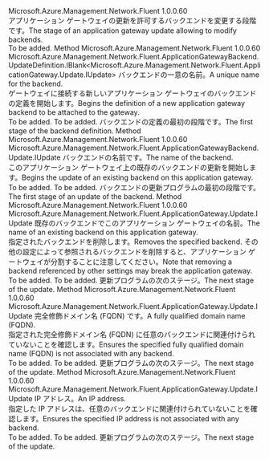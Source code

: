 <Type Name="IWithBackend" FullName="Microsoft.Azure.Management.Network.Fluent.ApplicationGateway.Update.IWithBackend">
  <TypeSignature Language="C#" Value="public interface IWithBackend" />
  <TypeSignature Language="ILAsm" Value=".class public interface auto ansi abstract IWithBackend" />
  <TypeSignature Language="DocId" Value="T:Microsoft.Azure.Management.Network.Fluent.ApplicationGateway.Update.IWithBackend" />
  <TypeSignature Language="VB.NET" Value="Public Interface IWithBackend" />
  <TypeSignature Language="F#" Value="type IWithBackend = interface" />
  <AssemblyInfo>
    <AssemblyName>Microsoft.Azure.Management.Network.Fluent</AssemblyName>
    <AssemblyVersion>1.0.0.60</AssemblyVersion>
  </AssemblyInfo>
  <Interfaces />
  <Docs>
    <summary>
            <span data-ttu-id="e038e-101">アプリケーション ゲートウェイの更新を許可するバックエンドを変更する段階です。</span><span class="sxs-lookup"><span data-stu-id="e038e-101">The stage of an application gateway update allowing to modify backends.</span></span>
            </summary>
    <remarks>To be added.</remarks>
  </Docs>
  <Members>
    <Member MemberName="DefineBackend">
      <MemberSignature Language="C#" Value="public Microsoft.Azure.Management.Network.Fluent.ApplicationGatewayBackend.UpdateDefinition.IBlank&lt;Microsoft.Azure.Management.Network.Fluent.ApplicationGateway.Update.IUpdate&gt; DefineBackend (string name);" />
      <MemberSignature Language="ILAsm" Value=".method public hidebysig newslot virtual instance class Microsoft.Azure.Management.Network.Fluent.ApplicationGatewayBackend.UpdateDefinition.IBlank`1&lt;class Microsoft.Azure.Management.Network.Fluent.ApplicationGateway.Update.IUpdate&gt; DefineBackend(string name) cil managed" />
      <MemberSignature Language="DocId" Value="M:Microsoft.Azure.Management.Network.Fluent.ApplicationGateway.Update.IWithBackend.DefineBackend(System.String)" />
      <MemberSignature Language="VB.NET" Value="Public Function DefineBackend (name As String) As IBlank(Of IUpdate)" />
      <MemberSignature Language="F#" Value="abstract member DefineBackend : string -&gt; Microsoft.Azure.Management.Network.Fluent.ApplicationGatewayBackend.UpdateDefinition.IBlank&lt;Microsoft.Azure.Management.Network.Fluent.ApplicationGateway.Update.IUpdate&gt;" Usage="iWithBackend.DefineBackend name" />
      <MemberType>Method</MemberType>
      <AssemblyInfo>
        <AssemblyName>Microsoft.Azure.Management.Network.Fluent</AssemblyName>
        <AssemblyVersion>1.0.0.60</AssemblyVersion>
      </AssemblyInfo>
      <ReturnValue>
        <ReturnType>Microsoft.Azure.Management.Network.Fluent.ApplicationGatewayBackend.UpdateDefinition.IBlank&lt;Microsoft.Azure.Management.Network.Fluent.ApplicationGateway.Update.IUpdate&gt;</ReturnType>
      </ReturnValue>
      <Parameters>
        <Parameter Name="name" Type="System.String" />
      </Parameters>
      <Docs>
        <param name="name"><span data-ttu-id="e038e-102">バックエンドの一意の名前。</span><span class="sxs-lookup"><span data-stu-id="e038e-102">A unique name for the backend.</span></span></param>
        <summary>
            <span data-ttu-id="e038e-103">ゲートウェイに接続する新しいアプリケーション ゲートウェイのバックエンドの定義を開始します。</span><span class="sxs-lookup"><span data-stu-id="e038e-103">Begins the definition of a new application gateway backend to be attached to the gateway.</span></span>
            </summary>
        <returns>To be added.</returns>
        <remarks>To be added.</remarks>
        <return><span data-ttu-id="e038e-104">バックエンドの定義の最初の段階です。</span><span class="sxs-lookup"><span data-stu-id="e038e-104">The first stage of the backend definition.</span></span></return>
      </Docs>
    </Member>
    <Member MemberName="UpdateBackend">
      <MemberSignature Language="C#" Value="public Microsoft.Azure.Management.Network.Fluent.ApplicationGatewayBackend.Update.IUpdate UpdateBackend (string name);" />
      <MemberSignature Language="ILAsm" Value=".method public hidebysig newslot virtual instance class Microsoft.Azure.Management.Network.Fluent.ApplicationGatewayBackend.Update.IUpdate UpdateBackend(string name) cil managed" />
      <MemberSignature Language="DocId" Value="M:Microsoft.Azure.Management.Network.Fluent.ApplicationGateway.Update.IWithBackend.UpdateBackend(System.String)" />
      <MemberSignature Language="VB.NET" Value="Public Function UpdateBackend (name As String) As IUpdate" />
      <MemberSignature Language="F#" Value="abstract member UpdateBackend : string -&gt; Microsoft.Azure.Management.Network.Fluent.ApplicationGatewayBackend.Update.IUpdate" Usage="iWithBackend.UpdateBackend name" />
      <MemberType>Method</MemberType>
      <AssemblyInfo>
        <AssemblyName>Microsoft.Azure.Management.Network.Fluent</AssemblyName>
        <AssemblyVersion>1.0.0.60</AssemblyVersion>
      </AssemblyInfo>
      <ReturnValue>
        <ReturnType>Microsoft.Azure.Management.Network.Fluent.ApplicationGatewayBackend.Update.IUpdate</ReturnType>
      </ReturnValue>
      <Parameters>
        <Parameter Name="name" Type="System.String" />
      </Parameters>
      <Docs>
        <param name="name"><span data-ttu-id="e038e-105">バックエンドの名前です。</span><span class="sxs-lookup"><span data-stu-id="e038e-105">The name of the backend.</span></span></param>
        <summary>
            <span data-ttu-id="e038e-106">このアプリケーション ゲートウェイ上の既存のバックエンドの更新を開始します。</span><span class="sxs-lookup"><span data-stu-id="e038e-106">Begins the update of an existing backend on this application gateway.</span></span>
            </summary>
        <returns>To be added.</returns>
        <remarks>To be added.</remarks>
        <return><span data-ttu-id="e038e-107">バックエンドの更新プログラムの最初の段階です。</span><span class="sxs-lookup"><span data-stu-id="e038e-107">The first stage of an update of the backend.</span></span></return>
      </Docs>
    </Member>
    <Member MemberName="WithoutBackend">
      <MemberSignature Language="C#" Value="public Microsoft.Azure.Management.Network.Fluent.ApplicationGateway.Update.IUpdate WithoutBackend (string backendName);" />
      <MemberSignature Language="ILAsm" Value=".method public hidebysig newslot virtual instance class Microsoft.Azure.Management.Network.Fluent.ApplicationGateway.Update.IUpdate WithoutBackend(string backendName) cil managed" />
      <MemberSignature Language="DocId" Value="M:Microsoft.Azure.Management.Network.Fluent.ApplicationGateway.Update.IWithBackend.WithoutBackend(System.String)" />
      <MemberSignature Language="VB.NET" Value="Public Function WithoutBackend (backendName As String) As IUpdate" />
      <MemberSignature Language="F#" Value="abstract member WithoutBackend : string -&gt; Microsoft.Azure.Management.Network.Fluent.ApplicationGateway.Update.IUpdate" Usage="iWithBackend.WithoutBackend backendName" />
      <MemberType>Method</MemberType>
      <AssemblyInfo>
        <AssemblyName>Microsoft.Azure.Management.Network.Fluent</AssemblyName>
        <AssemblyVersion>1.0.0.60</AssemblyVersion>
      </AssemblyInfo>
      <ReturnValue>
        <ReturnType>Microsoft.Azure.Management.Network.Fluent.ApplicationGateway.Update.IUpdate</ReturnType>
      </ReturnValue>
      <Parameters>
        <Parameter Name="backendName" Type="System.String" />
      </Parameters>
      <Docs>
        <param name="backendName"><span data-ttu-id="e038e-108">既存のバックエンドでこのアプリケーション ゲートウェイの名前。</span><span class="sxs-lookup"><span data-stu-id="e038e-108">The name of an existing backend on this application gateway.</span></span></param>
        <summary>
            <span data-ttu-id="e038e-109">指定されたバックエンドを削除します。</span><span class="sxs-lookup"><span data-stu-id="e038e-109">Removes the specified backend.</span></span>
            <span data-ttu-id="e038e-110">その他の設定によって参照されるバックエンドを削除すると、アプリケーション ゲートウェイが分割することに注意してください。</span><span class="sxs-lookup"><span data-stu-id="e038e-110">Note that removing a backend referenced by other settings may break the application gateway.</span></span>
            </summary>
        <returns>To be added.</returns>
        <remarks>To be added.</remarks>
        <return><span data-ttu-id="e038e-111">更新プログラムの次のステージ。</span><span class="sxs-lookup"><span data-stu-id="e038e-111">The next stage of the update.</span></span></return>
      </Docs>
    </Member>
    <Member MemberName="WithoutBackendFqdn">
      <MemberSignature Language="C#" Value="public Microsoft.Azure.Management.Network.Fluent.ApplicationGateway.Update.IUpdate WithoutBackendFqdn (string fqdn);" />
      <MemberSignature Language="ILAsm" Value=".method public hidebysig newslot virtual instance class Microsoft.Azure.Management.Network.Fluent.ApplicationGateway.Update.IUpdate WithoutBackendFqdn(string fqdn) cil managed" />
      <MemberSignature Language="DocId" Value="M:Microsoft.Azure.Management.Network.Fluent.ApplicationGateway.Update.IWithBackend.WithoutBackendFqdn(System.String)" />
      <MemberSignature Language="VB.NET" Value="Public Function WithoutBackendFqdn (fqdn As String) As IUpdate" />
      <MemberSignature Language="F#" Value="abstract member WithoutBackendFqdn : string -&gt; Microsoft.Azure.Management.Network.Fluent.ApplicationGateway.Update.IUpdate" Usage="iWithBackend.WithoutBackendFqdn fqdn" />
      <MemberType>Method</MemberType>
      <AssemblyInfo>
        <AssemblyName>Microsoft.Azure.Management.Network.Fluent</AssemblyName>
        <AssemblyVersion>1.0.0.60</AssemblyVersion>
      </AssemblyInfo>
      <ReturnValue>
        <ReturnType>Microsoft.Azure.Management.Network.Fluent.ApplicationGateway.Update.IUpdate</ReturnType>
      </ReturnValue>
      <Parameters>
        <Parameter Name="fqdn" Type="System.String" />
      </Parameters>
      <Docs>
        <param name="fqdn"><span data-ttu-id="e038e-112">完全修飾ドメイン名 (FQDN) です。</span><span class="sxs-lookup"><span data-stu-id="e038e-112">A fully qualified domain name (FQDN).</span></span></param>
        <summary>
            <span data-ttu-id="e038e-113">指定された完全修飾ドメイン名 (FQDN) に任意のバックエンドに関連付けられていないことを確認します。</span><span class="sxs-lookup"><span data-stu-id="e038e-113">Ensures the specified fully qualified domain name (FQDN) is not associated with any backend.</span></span>
            </summary>
        <returns>To be added.</returns>
        <remarks>To be added.</remarks>
        <return><span data-ttu-id="e038e-114">更新プログラムの次のステージ。</span><span class="sxs-lookup"><span data-stu-id="e038e-114">The next stage of the update.</span></span></return>
      </Docs>
    </Member>
    <Member MemberName="WithoutBackendIPAddress">
      <MemberSignature Language="C#" Value="public Microsoft.Azure.Management.Network.Fluent.ApplicationGateway.Update.IUpdate WithoutBackendIPAddress (string ipAddress);" />
      <MemberSignature Language="ILAsm" Value=".method public hidebysig newslot virtual instance class Microsoft.Azure.Management.Network.Fluent.ApplicationGateway.Update.IUpdate WithoutBackendIPAddress(string ipAddress) cil managed" />
      <MemberSignature Language="DocId" Value="M:Microsoft.Azure.Management.Network.Fluent.ApplicationGateway.Update.IWithBackend.WithoutBackendIPAddress(System.String)" />
      <MemberSignature Language="VB.NET" Value="Public Function WithoutBackendIPAddress (ipAddress As String) As IUpdate" />
      <MemberSignature Language="F#" Value="abstract member WithoutBackendIPAddress : string -&gt; Microsoft.Azure.Management.Network.Fluent.ApplicationGateway.Update.IUpdate" Usage="iWithBackend.WithoutBackendIPAddress ipAddress" />
      <MemberType>Method</MemberType>
      <AssemblyInfo>
        <AssemblyName>Microsoft.Azure.Management.Network.Fluent</AssemblyName>
        <AssemblyVersion>1.0.0.60</AssemblyVersion>
      </AssemblyInfo>
      <ReturnValue>
        <ReturnType>Microsoft.Azure.Management.Network.Fluent.ApplicationGateway.Update.IUpdate</ReturnType>
      </ReturnValue>
      <Parameters>
        <Parameter Name="ipAddress" Type="System.String" />
      </Parameters>
      <Docs>
        <param name="ipAddress"><span data-ttu-id="e038e-115">IP アドレス。</span><span class="sxs-lookup"><span data-stu-id="e038e-115">An IP address.</span></span></param>
        <summary>
            <span data-ttu-id="e038e-116">指定した IP アドレスは、任意のバックエンドに関連付けられていないことを確認します。</span><span class="sxs-lookup"><span data-stu-id="e038e-116">Ensures the specified IP address is not associated with any backend.</span></span>
            </summary>
        <returns>To be added.</returns>
        <remarks>To be added.</remarks>
        <return><span data-ttu-id="e038e-117">更新プログラムの次のステージ。</span><span class="sxs-lookup"><span data-stu-id="e038e-117">The next stage of the update.</span></span></return>
      </Docs>
    </Member>
  </Members>
</Type>